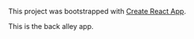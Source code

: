 This project was bootstrapped with [Create React App](https://github.com/facebookincubator/create-react-app).

This is the back alley app.
